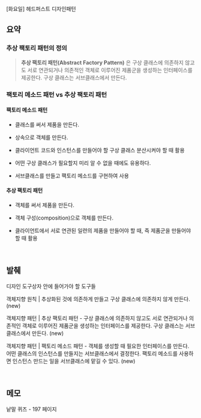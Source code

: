 [화요일] 헤드퍼스트 디자인패턴

## 요약

### 추상 팩토리 패턴의 정의

> __추상 팩토리 패턴(Abstract Factory Pattern)__ 은 구상 클래스에 의존하지 않고도 서로 연관되거나 의존적인 객체로 이루어진 제품군을 생성하는 인터페이스를 제공한다. 구상 클래스는 서브클래스에서 만든다.

### 팩토리 메소드 패턴 vs 추상 팩토리 패턴

#### 팩토리 메소드 패턴

* 클래스를 써서 제품을 만든다.

* 상속으로 객체를 만든다.

* 클라이언트 코드와 인스턴스를 만들어야 할 구상 클래스 분산시켜야 할 때 활용

* 어떤 구상 클래스가 필요할지 미리 알 수 없을 때에도 유용하다.

* 서브클래스를 만들고 팩토리 메소드를 구현하여 사용

#### 추상 팩토리 패턴

* 객체를 써서 제품을 만든다.

* 객체 구성(composition)으로 객체를 만든다.

* 클라이언트에서 서로 연관된 일련의 제품을 만들어야 할 때, 즉 제품군을 만들어야 할 때 활용

</br>

## 발췌

디자인 도구상자 안에 들어가야 할 도구들

객체지향 원칙 | 추상화된 것에 의존하게 만들고 구상 클래스에 의존하지 않게 만든다. (new)

객체지향 패턴 | 추상 팩토리 패턴 - 구상 클래스에 의존하지 않고도 서로 연관되거나 의존적인 객체로 이루어진 제품군을 생성하는 인터페이스를 제공한다. 구상 클래스는 서브클래스에서 만든다. (new)

객체지향 패턴 | 팩토리 메소드 패턴 - 객체를 생성할 때 필요한 인터페이스를 만든다. 어떤 클래스의 인스턴스를 만들지는 서브클래스에서 결정한다. 팩토리 메소드를 사용하면 인스턴스 만드는 일을 서브클래스에 맡길 수 있다. (new)

</br>

## 메모

낱말 퀴즈 - 197 페이지